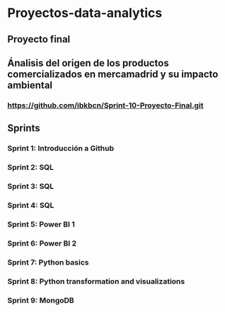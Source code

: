 # Proyectos-data-analytics

## Proyecto final
## Ánalisis del origen de los productos comercializados en mercamadrid y su impacto ambiental
### https://github.com/ibkbcn/Sprint-10-Proyecto-Final.git


## Sprints
### Sprint 1: Introducción a Github
### Sprint 2: SQL
### Sprint 3: SQL
### Sprint 4: SQL
### Sprint 5: Power BI 1
### Sprint 6: Power BI 2
### Sprint 7: Python basics
### Sprint 8: Python transformation and visualizations
### Sprint 9: MongoDB
